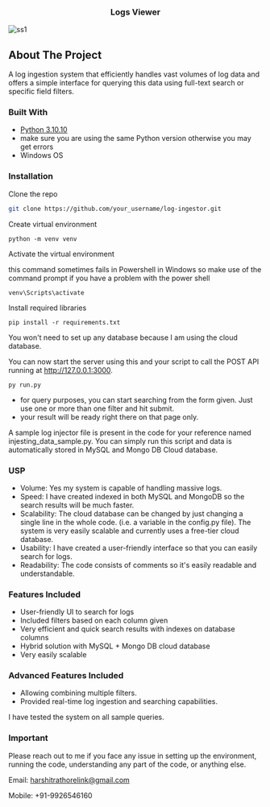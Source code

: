 <!-- PROJECT LOGO -->
<div align="center">
  <h3 align="center">Logs Viewer</h3>
</div>


![ss1](https://github.com/dyte-submissions/november-2023-hiring-harshitrathor3/assets/105155118/5bb94ea4-0a5a-4381-8043-36c02995085e)


<!-- ABOUT THE PROJECT -->
## About The Project

A log ingestion system that efficiently handles vast volumes of log data and offers a simple interface for querying this data using full-text search or specific field filters.


<!-- BUILT WITH -->
### Built With

- [Python 3.10.10](https://www.python.org/)
- make sure you are using the same Python version otherwise you may get errors
- Windows OS

  
### Installation

Clone the repo
   ```sh
   git clone https://github.com/your_username/log-ingestor.git
   ```
Create virtual environment
   ```
   python -m venv venv
   ```
Activate the virtual environment

this command sometimes fails in Powershell in Windows so make use of the command prompt if you have a problem with the power shell
   ```
   venv\Scripts\activate
   ```
Install required libraries
   ```
   pip install -r requirements.txt
   ```
You won't need to set up any database because I am using the cloud database.


You can now start the server using this and your script to call the POST API running at http://127.0.0.1:3000.
```
py run.py
```
- for query purposes, you can start searching from the form given. Just use one or more than one filter and hit submit.
- your result will be ready right there on that page only.

A sample log injector file is present in the code for your reference named injesting_data_sample.py. You can simply run this script and data is automatically stored in MySQL and Mongo DB Cloud database.


### USP

- Volume: Yes my system is capable of handling massive logs.
- Speed: I have created indexed in both MySQL and MongoDB so the search results will be much faster.
- Scalability: The cloud database can be changed by just changing a single line in the whole code. (i.e. a variable in the config.py file). The system is very easily scalable and currently uses a free-tier cloud database.
- Usability: I have created a user-friendly interface so that you can easily search for logs.
- Readability: The code consists of comments so it's easily readable and understandable.

### Features Included
- User-friendly UI to search for logs
- Included filters based on each column given
- Very efficient and quick search results with indexes on database columns
- Hybrid solution with MySQL + Mongo DB cloud database
- Very easily scalable

### Advanced Features Included
- Allowing combining multiple filters.
- Provided real-time log ingestion and searching capabilities.


I have tested the system on all sample queries.

### Important
Please reach out to me if you face any issue in setting up the environment, running the code, understanding any part of the code, or anything else.
<p>Email: <a href='harshitrathorelink@gmail.com'>harshitrathorelink@gmail.com</a></p>
<p>Mobile: +91-9926546160</p>
